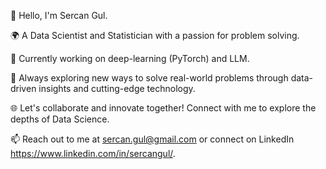👋 Hello, I'm Sercan Gul.

🌍 A Data Scientist and Statistician with a passion for problem solving.

💼 Currently working on deep-learning (PyTorch) and LLM.

🚀 Always exploring new ways to solve real-world problems through data-driven insights and cutting-edge technology.

🌐 Let's collaborate and innovate together! Connect with me to explore the depths of Data Science.

📫 Reach out to me at sercan.gul@gmail.com or connect on LinkedIn https://www.linkedin.com/in/sercangul/.
